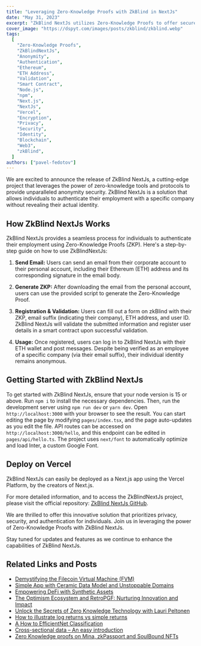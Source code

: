 ```yaml
---
title: "Leveraging Zero-Knowledge Proofs with ZkBlind in NextJs"
date: "May 31, 2023"
excerpt: "ZkBlind NextJs utilizes Zero-Knowledge Proofs to offer secure and anonymous authentication for individuals without compromising their real identity."
cover_image: "https://dspyt.com/images/posts/zkblind/zkblind.webp"
tags:
  [
    "Zero-Knowledge Proofs",
    "ZkBlindNextJs",
    "Anonymity",
    "Authentication",
    "Ethereum",
    "ETH Address",
    "Validation",
    "Smart Contract",
    "Node.js",
    "npm",
    "Next.js",
    "NextJs",
    "Vercel",
    "Encryption",
    "Privacy",
    "Security",
    "Identity",
    "Blockchain",
    "Web3",
    "zkBlind",
  ]
authors: ["pavel-fedotov"]
---
```


We are excited to announce the release of ZkBlind NextJs, a cutting-edge project that leverages the power of zero-knowledge tools and protocols to provide unparalleled anonymity security. ZkBlind NextJs is a solution that allows individuals to authenticate their employment with a specific company without revealing their actual identity.

## How ZkBlind NextJs Works

ZkBlind NextJs provides a seamless process for individuals to authenticate their employment using Zero-Knowledge Proofs (ZKP). Here's a step-by-step guide on how to use ZkBlindNextJs:

1. **Send Email:** Users can send an email from their corporate account to their personal account, including their Ethereum (ETH) address and its corresponding signature in the email body.

2. **Generate ZKP:** After downloading the email from the personal account, users can use the provided script to generate the Zero-Knowledge Proof.

3. **Registration & Validation:** Users can fill out a form on zkBlind with their ZKP, email suffix (indicating their company), ETH address, and user ID. ZkBlind NextJs will validate the submitted information and register user details in a smart contract upon successful validation.

4. **Usage:** Once registered, users can log in to ZkBlind NextJs with their ETH wallet and post messages. Despite being verified as an employee of a specific company (via their email suffix), their individual identity remains anonymous.

## Getting Started with ZkBlind NextJs

To get started with ZkBlind NextJs, ensure that your node version is 15 or above. Run `npm i` to install the necessary dependencies. Then, run the development server using `npm run dev` or `yarn dev`. Open `http://localhost:3000` with your browser to see the result. You can start editing the page by modifying `pages/index.tsx`, and the page auto-updates as you edit the file. API routes can be accessed on `http://localhost:3000/hello`, and this endpoint can be edited in `pages/api/hello.ts`. The project uses `next/font` to automatically optimize and load Inter, a custom Google Font.

## Deploy on Vercel

ZkBlind NextJs can easily be deployed as a Next.js app using the Vercel Platform, by the creators of Next.js.

For more detailed information, and to access the ZkBlindNextJs project, please visit the official repository: [ZkBlind NextJs GitHub](https://github.com/ZkBlind/ZkBlindNextJs).

We are thrilled to offer this innovative solution that prioritizes privacy, security, and authentication for individuals. Join us in leveraging the power of Zero-Knowledge Proofs with ZkBlind NextJs.

Stay tuned for updates and features as we continue to enhance the capabilities of ZkBlind NextJs.

## Related Links and Posts

- [Demystifying the Filecoin Virtual Machine (FVM)](https://dspyt.com/Filecoin-architecture)
- [Simple App with Ceramic Data Model and Unstoppable Domains](https://dspyt.com/simple-app-with-ceramic-data-model-and-unstoppable-domains)
- [Empowering DeFi with Synthetic Assets](https://dspyt.com/synthetix-unleashing-the-power)
- [The Optimism Ecosystem and RetroPGF: Nurturing Innovation and Impact](https://dspyt.com/optimism-ecosystem-and-retro-pgf)
- [Unlock the Secrets of Zero Knowledge Technology with Lauri Peltonen](https://dspyt.com/zero-knowledge-technology)
- [How to illustrate log returns vs simple returns](https://dspyt.com/simple-returns-log-return-and-volatility-simple-introduction)
- [A How to EfficientNet Classification](https://dspyt.com/efficientnet-classification)
- [Cross-sectional data – An easy introduction](https://dspyt.com/cross-sectional-data-an-easy-introduction)
- [Zero Knowledge proofs on Mina, zkPassport and SoulBound NFTs](https://dspyt.com/Zero-Knowledge-proofs-on-Mina-zkPassport)
